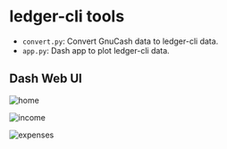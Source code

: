 # ledger-cli tools

- `convert.py`: Convert GnuCash data to ledger-cli data.
- `app.py`: Dash app to plot ledger-cli data.

## Dash Web UI

![home](https://github.com/user-attachments/assets/4c532e1f-64d8-4091-943d-7f22576b224d)

![income](https://github.com/user-attachments/assets/78030882-c3ae-49ae-9270-49ee969031fc)

![expenses](https://github.com/user-attachments/assets/1d83e375-a5e7-410d-85f3-204d5baa532e)
